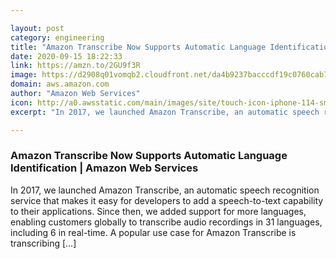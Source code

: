 ```yaml
---

layout: post
category: engineering
title: "Amazon Transcribe Now Supports Automatic Language Identification"
date: 2020-09-15 18:22:33
link: https://amzn.to/2GU9f3R
image: https://d2908q01vomqb2.cloudfront.net/da4b9237bacccdf19c0760cab7aec4a8359010b0/2020/09/15/Site-Merch_Transcribe_SOCIAL.png
domain: aws.amazon.com
author: "Amazon Web Services"
icon: http://a0.awsstatic.com/main/images/site/touch-icon-iphone-114-smile.png
excerpt: "In 2017, we launched Amazon Transcribe, an automatic speech recognition service that makes it easy for developers to add a speech-to-text capability to their applications. Since then, we added support for more languages, enabling customers globally to transcribe audio recordings in 31 languages, including 6 in real-time. A popular use case for Amazon Transcribe is transcribing […]"

---
```


### Amazon Transcribe Now Supports Automatic Language Identification | Amazon Web Services

In 2017, we launched Amazon Transcribe, an automatic speech recognition service that makes it easy for developers to add a speech-to-text capability to their applications. Since then, we added support for more languages, enabling customers globally to transcribe audio recordings in 31 languages, including 6 in real-time. A popular use case for Amazon Transcribe is transcribing […]